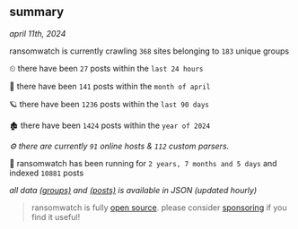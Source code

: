 
## summary
_april 11th, 2024_

ransomwatch is currently crawling `368` sites belonging to `183` unique groups

⏲ there have been `27` posts within the `last 24 hours`

🦈 there have been `141` posts within the `month of april`

🪐 there have been `1236` posts within the `last 90 days`

🏚 there have been `1424` posts within the `year of 2024`

_⚙️ there are currently `91` online hosts & `112` custom parsers._

🦕 ransomwatch has been running for `2 years, 7 months and 5 days` and indexed `10881` posts

_all data  [(groups)](http://ransomwhat.telemetry.ltd/groups) and [(posts)](http://ransomwhat.telemetry.ltd/posts) is available in JSON (updated hourly)_

> ransomwatch is fully [open source](https://github.com/joshhighet/ransomwatch#ransomwatch--). please consider [sponsoring](https://github.com/sponsors/joshhighet) if you find it useful!
